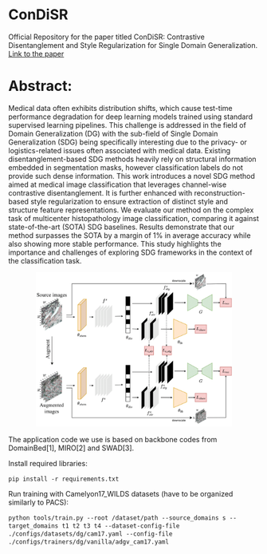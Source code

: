 # ConDiSR
Official Repository for the paper titled ConDiSR: Contrastive Disentanglement and Style Regularization for Single Domain Generalization. [Link to the paper](https://arxiv.org/html/2403.09400v1)

# Abstract:
Medical data often exhibits distribution shifts, which cause test-time performance degradation for deep learning models trained using standard supervised learning pipelines. This challenge is addressed in the field of Domain Generalization (DG) with the sub-field of Single Domain Generalization (SDG) being specifically interesting due to the privacy- or logistics-related issues often associated with medical data. Existing disentanglement-based SDG methods heavily rely on structural information embedded in segmentation masks, however classification labels do not provide such dense information. This work introduces a novel SDG method aimed at medical image classification that leverages channel-wise contrastive disentanglement. It is further enhanced with reconstruction-based style regularization to ensure extraction of distinct style and structure feature representations. We evaluate our method on the complex task of multicenter histopathology image classification, comparing it against state-of-the-art (SOTA) SDG baselines. Results demonstrate that our method surpasses the SOTA by a margin of 1\% in average accuracy while also showing more stable performance. This study highlights the importance and challenges of exploring SDG frameworks in the context of the classification task.

<p align="center">
    <img src="./figures/model_whitebg.png" width="78%" />
</p>

The application code we use is based on backbone codes from DomainBed[1], MIRO[2] and SWAD[3].

Install required libraries:
```
pip install -r requirements.txt
```

Run training with Camelyon17_WILDS datasets (have to be organized similarly to PACS):
```
python tools/train.py --root /dataset/path --source_domains s --target_domains t1 t2 t3 t4 --dataset-config-file ./configs/datasets/dg/cam17.yaml --config-file ./configs/trainers/dg/vanilla/adgv_cam17.yaml
```
